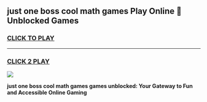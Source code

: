
## just one boss cool math games Play Online 👋 Unblocked Games
<h3>
<a href="https://news.freeplayer.one?title=just_one_boss_cool_math_games&ref=17CMG">CLICK TO PLAY</a></h3>
<hr>

<h3>
<a href="https://news.freeplayer.one?title=just_one_boss_cool_math_games&ref=17CMG">CLICK 2 PLAY</a>
  
</h3>

<a href="https://news.freeplayer.one?title=just_one_boss_cool_math_games&ref=17CMG/"><img src="https://clearcache.store/games.png"></a>


**just one boss cool math games games unblocked: Your Gateway to Fun and Accessible Online Gaming**
